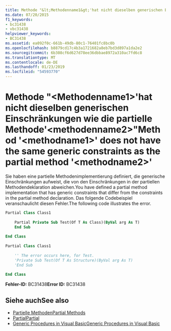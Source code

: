```yaml
---
title: Methode "&lt;Methodenname1&gt;'hat nicht dieselben generischen Einschränkungen wie die partielle Methode'&lt;methodenname2&gt;"
ms.date: 07/20/2015
f1_keywords:
- bc31438
- vbc31438
helpviewer_keywords:
- BC31438
ms.assetid: ea092f0c-661b-49db-80c1-76401fc8bc0b
ms.openlocfilehash: b8879cd17c4b3a1721682a8eb7bd3d897a1da2e2
ms.sourcegitcommit: 6b308cf6d627d78ee36dbbae8972a310ac7fd6c8
ms.translationtype: MT
ms.contentlocale: de-DE
ms.lasthandoff: 01/23/2019
ms.locfileid: "54593770"
---
```

# <a name="method-ltmethodname1gt-does-not-have-the-same-generic-constraints-as-the-partial-method-ltmethodname2gt"></a><span data-ttu-id="3fdb9-102">Methode "&lt;Methodenname1&gt;'hat nicht dieselben generischen Einschränkungen wie die partielle Methode'&lt;methodenname2&gt;"</span><span class="sxs-lookup"><span data-stu-id="3fdb9-102">Method '&lt;methodname1&gt;' does not have the same generic constraints as the partial method '&lt;methodname2&gt;'</span></span>
<span data-ttu-id="3fdb9-103">Sie haben eine partielle Methodenimplementierung definiert, die generische Einschränkungen aufweist, die von den Einschränkungen in der partiellen Methodendeklaration abweichen.</span><span class="sxs-lookup"><span data-stu-id="3fdb9-103">You have defined a partial method implementation that has generic constraints that differ from the constraints in the partial method declaration.</span></span> <span data-ttu-id="3fdb9-104">Das folgende Codebeispiel veranschaulicht diesen Fehler.</span><span class="sxs-lookup"><span data-stu-id="3fdb9-104">The following code illustrates the error.</span></span>  
  
```vb  
Partial Class Class1  
  
    Partial Private Sub Test(Of T As Class)(ByVal arg As T)  
    End Sub  
  
End Class  
  
Partial Class Class1  
  
    '' The error occurs here, for Test.  
    'Private Sub Test(Of T As Structure)(ByVal arg As T)  
    'End Sub  
  
End Class  
```  
  
 <span data-ttu-id="3fdb9-105">**Fehler-ID:** BC31438</span><span class="sxs-lookup"><span data-stu-id="3fdb9-105">**Error ID:** BC31438</span></span>  
  
## <a name="see-also"></a><span data-ttu-id="3fdb9-106">Siehe auch</span><span class="sxs-lookup"><span data-stu-id="3fdb9-106">See also</span></span>
- [<span data-ttu-id="3fdb9-107">Partielle Methoden</span><span class="sxs-lookup"><span data-stu-id="3fdb9-107">Partial Methods</span></span>](../../visual-basic/programming-guide/language-features/procedures/partial-methods.md)
- [<span data-ttu-id="3fdb9-108">Partial</span><span class="sxs-lookup"><span data-stu-id="3fdb9-108">Partial</span></span>](../../visual-basic/language-reference/modifiers/partial.md)
- [<span data-ttu-id="3fdb9-109">Generic Procedures in Visual Basic</span><span class="sxs-lookup"><span data-stu-id="3fdb9-109">Generic Procedures in Visual Basic</span></span>](../../visual-basic/programming-guide/language-features/data-types/generic-procedures.md)
